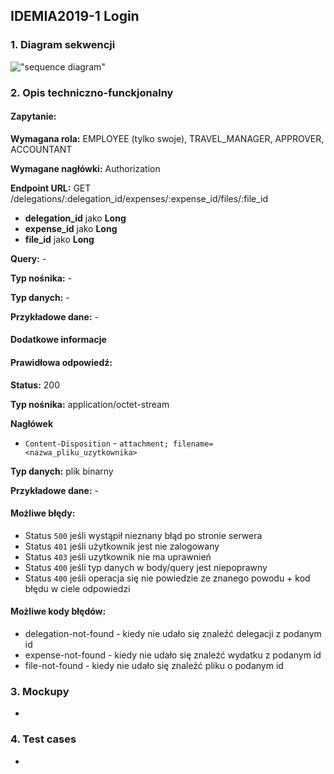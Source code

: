 ## IDEMIA2019-1 Login

### 1. Diagram sekwencji

!["sequence diagram"](http://www.plantuml.com/plantuml/svg/SoWkIImgAStDKGZ8JyfCBQeAoCdC3gzCIIp9BkLopibCpIlHjNEjA4ZDAquDJYqgoqnEjQfsTmsfLKXFBN7Bp4dLqEH2bOOh3qejo2_EBCalghH2gCMGGpSTmpIWHXW7oHmaKO8cGBp1vP2QbmBqA1S0)

### 2. Opis techniczno-funckjonalny

#### Zapytanie:

**Wymagana rola:** EMPLOYEE (tylko swoje), TRAVEL_MANAGER, APPROVER, ACCOUNTANT

**Wymagane nagłówki:** Authorization

**Endpoint URL:** GET /delegations/:delegation_id/expenses/:expense_id/files/:file_id

- **delegation_id** jako **Long**
- **expense_id** jako **Long**
- **file_id** jako **Long**

**Query:** -

**Typ nośnika:** -

**Typ danych:** -

**Przykładowe dane:** -

#### Dodatkowe informacje


#### Prawidłowa odpowiedź:

**Status:** 200

**Typ nośnika:** application/octet-stream

**Nagłówek**
- `Content-Disposition` - `attachment; filename= <nazwa_pliku_uzytkownika>`

**Typ danych:** plik binarny

**Przykładowe dane:** -

#### Możliwe błędy:

- Status `500` jeśli wystąpił nieznany błąd po stronie serwera
- Status `401` jeśli użytkownik jest nie zalogowany
- Status `403` jeśli uzytkownik nie ma uprawnień
- Status `400` jeśli typ danych w body/query jest niepoprawny
- Status `400` jeśli operacja się nie powiedzie ze znanego powodu + kod błędu w ciele odpowiedzi

#### Możliwe kody błędów:

- delegation-not-found - kiedy nie udało się znaleźć delegacji z podanym id
- expense-not-found - kiedy nie udało się znaleźć wydatku z podanym id
- file-not-found - kiedy nie udało się znaleźć pliku o podanym id

### 3. Mockupy

-

### 4. Test cases

-
